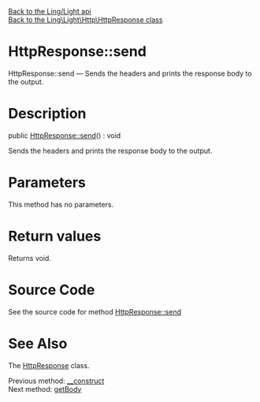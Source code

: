 [Back to the Ling/Light api](https://github.com/lingtalfi/Light/blob/master/doc/api/Ling/Light.md)<br>
[Back to the Ling\Light\Http\HttpResponse class](https://github.com/lingtalfi/Light/blob/master/doc/api/Ling/Light/Http/HttpResponse.md)


HttpResponse::send
================



HttpResponse::send — Sends the headers and prints the response body to the output.




Description
================


public [HttpResponse::send](https://github.com/lingtalfi/Light/blob/master/doc/api/Ling/Light/Http/HttpResponse/send.md)() : void




Sends the headers and prints the response body to the output.




Parameters
================

This method has no parameters.


Return values
================

Returns void.








Source Code
===========
See the source code for method [HttpResponse::send](https://github.com/lingtalfi/Light/blob/master/Http/HttpResponse.php#L179-L183)


See Also
================

The [HttpResponse](https://github.com/lingtalfi/Light/blob/master/doc/api/Ling/Light/Http/HttpResponse.md) class.

Previous method: [__construct](https://github.com/lingtalfi/Light/blob/master/doc/api/Ling/Light/Http/HttpResponse/__construct.md)<br>Next method: [getBody](https://github.com/lingtalfi/Light/blob/master/doc/api/Ling/Light/Http/HttpResponse/getBody.md)<br>

